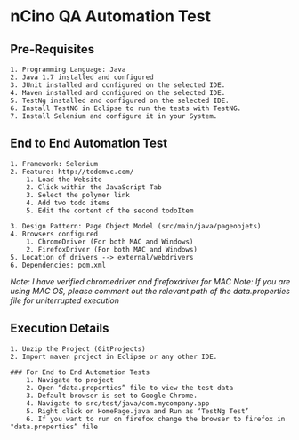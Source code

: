 # nCino QA Automation Test

## Pre-Requisites
	1. Programming Language: Java
	2. Java 1.7 installed and configured
	3. JUnit installed and configured on the selected IDE. 
	4. Maven installed and configured on the selected IDE.
	5. TestNg installed and configured on the selected IDE.
	6. Install TestNG in Eclipse to run the tests with TestNG.
	7. Install Selenium and configure it in your System.
	

## End to End Automation Test
	1. Framework: Selenium
	2. Feature: http://todomvc.com/
		1. Load the Website
		2. Click within the JavaScript Tab
		3. Select the polymer link
		4. Add two todo items
		5. Edit the content of the second todoItem

	3. Design Pattern: Page Object Model (src/main/java/pageobjets)
	4. Browsers configured
		1. ChromeDriver (For both MAC and Windows)
		2. FirefoxDriver (For both MAC and Windows)
	5. Location of drivers --> external/webdrivers
	6. Dependencies: pom.xml
	
*Note: I have verified chromedriver and firefoxdriver for MAC*
*Note: If you are using MAC OS, please comment out the relevant path of the data.properties file for uniterrupted execution*
		
## Execution Details
	1. Unzip the Project (GitProjects)
	2. Import maven project in Eclipse or any other IDE. 
	
	### For End to End Automation Tests
		1. Navigate to project
		2. Open “data.properties” file to view the test data
		3. Default browser is set to Google Chrome.
		4. Navigate to src/test/java/com.mycompany.app
		5. Right click on HomePage.java and Run as ‘TestNg Test’
		6. If you want to run on firefox change the browser to firefox in "data.properties” file



